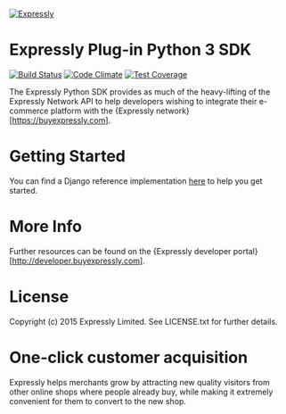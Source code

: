 [![Expressly](https://buyexpressly.com/assets/img/expressly-logo-sm-gray.png)](https://buyexpressly.com)

# Expressly Plug-in Python 3 SDK

[![Build Status](https://api.travis-ci.org/expressly/expressly/expressly-plugin-sdk-python3-core.png)](https://travis-ci.org/expressly/expressly/expressly-plugin-sdk-python3-core)
[![Code Climate](https://codeclimate.com/github/expressly/expressly/expressly-plugin-sdk-python3-core/badges/gpa.svg)](https://codeclimate.com/github/expressly/expressly/expressly-plugin-sdk-python3-core)
[![Test Coverage](https://codeclimate.com/github/expressly/expressly/expressly-plugin-sdk-python3-core/badges/coverage.svg)](https://codeclimate.com/github/expressly/expressly/expressly-plugin-sdk-python3-core/coverage)

The Expressly Python SDK provides as much of the heavy-lifting of the Expressly Network API to help developers wishing to
integrate their e-commerce platform with the {Expressly network}[https://buyexpressly.com].

# Getting Started

You can find a Django reference implementation [here](https://github.com/expressly/expressly-plugin-django-reference-implementation)
to help you get started.

# More Info

Further resources can be found on the {Expressly developer portal}[http://developer.buyexpressly.com].

# License

Copyright (c) 2015 Expressly Limited. See LICENSE.txt for further details.

# One-click customer acquisition

Expressly helps merchants grow by attracting new quality visitors from other online shops where people already buy,
while making it extremely convenient for them to convert to the new shop.

